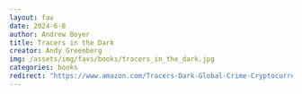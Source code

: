 ```yaml
---
layout: fav
date: 2024-6-8
author: Andrew Boyer
title: Tracers in the Dark
creator: Andy Greenberg
img: /assets/img/favs/books/tracers_in_the_dark.jpg
categories: books
redirect: "https://www.amazon.com/Tracers-Dark-Global-Crime-Cryptocurrency/dp/0385548095"
---
```

